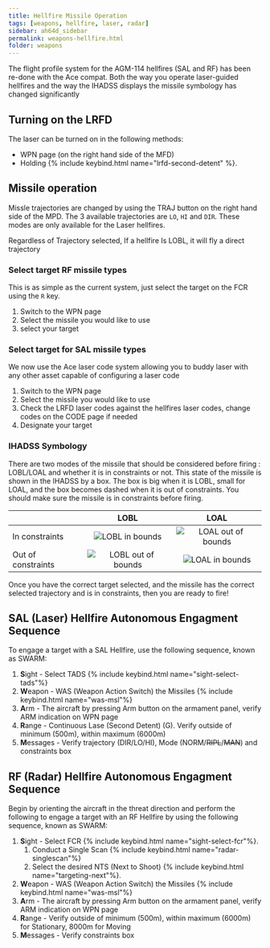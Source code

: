 ```yaml
---
title: Hellfire Missile Operation
tags: [weapons, hellfire, laser, radar]
sidebar: ah64d_sidebar
permalink: weapons-hellfire.html
folder: weapons
---
```

The flight profile system for the AGM-114 hellfires (SAL and RF) has been re-done with the Ace compat. Both the way you operate laser-guided hellfires and the way the IHADSS displays the missile symbology has changed significantly

## Turning on the LRFD

The laser can be turned on in the following methods:

* WPN page (on the right hand side of the MFD)
* Holding {% include keybind.html name="lrfd-second-detent" %}.

## Missile operation

Missle trajectories are changed by using the TRAJ button on the right hand side of the MPD. The 3 available trajectories are `LO`, `HI` and `DIR`. These modes are only available for the Laser hellfires.

Regardless of Trajectory selected, If a hellfire Is LOBL, it will fly a direct trajectory

### Select target RF missile types

This is as simple as the current system, just select the target on the FCR using the `R` key.

1. Switch to the WPN page
2. Select the missile you would like to use
3. select your target

### Select target for SAL missile types

We now use the Ace laser code system allowing you to buddy laser with any other asset capable of configuring a laser code

1. Switch to the WPN page
2. Select the missile you would like to use
3. Check the LRFD laser codes against the hellfires laser codes, change codes on the CODE page if needed
4. Designate your target

### IHADSS Symbology

There are two modes of the missile that should be considered before firing : LOBL/LOAL and whether it is in constraints or not. This state of the missile is shown in the IHADSS by a box. The box is big when it is LOBL, small for LOAL, and the box becomes dashed when it is out of constraints. You should make sure the missile is in constraints before firing.

| | LOBL | LOAL |
| :-- | :-: | :-: |
| In constraints | ![LOBL in bounds](images/tex/hdu/ah64_lobl.png) | ![LOAL out of bounds](images/tex/hdu/f16_rsc_jhmcs_targ.png)
| Out of constraints | ![LOBL out of bounds](images/tex/hdu/ah64_lobl_nolos.png) | ![LOAL in bounds](images/tex/hdu/f16_rsc_jhmcs_targ_nolos.png)

Once you have the correct target selected, and the missile has the correct selected trajectory and is in constraints, then you are ready to fire!

## SAL (Laser) Hellfire Autonomous Engagment Sequence

To engage a target with a SAL Hellfire, use the following sequence, known as SWARM:

1. **S**ight - Select TADS {% include keybind.html name="sight-select-tads"%}
2. **W**eapon - WAS (Weapon Action Switch) the Missiles {% include keybind.html name="was-msl"%}
3. **A**rm - The aircraft by pressing Arm button on the armament panel, verify ARM indication on WPN page
4. **R**ange - Continuous Lase (Second Detent) (G). Verify outside of minimum (500m), within maximum (6000m)
5. **M**essages - Verify trajectory (DIR/LO/HI), Mode (NORM/~~RIPL~~/~~MAN~~) and constraints box

## RF (Radar) Hellfire Autonomous Engagment Sequence

Begin by orienting the aircraft in the threat direction and perform the following to engage a target with an RF Hellfire by using the following sequence, known as SWARM:

1. **S**ight - Select FCR {% include keybind.html name="sight-select-fcr"%}.
    1. Conduct a Single Scan {% include keybind.html name="radar-singlescan"%}
    2. Select the desired NTS (Next to Shoot) {% include keybind.html name="targeting-next"%}.
2. **W**eapon - WAS (Weapon Action Switch) the Missiles {% include keybind.html name="was-msl"%}
3. **A**rm - The aircraft by pressing Arm button on the armament panel, verify ARM indication on WPN page
4. **R**ange - Verify outside of minimum (500m), within maximum (6000m) for Stationary, 8000m for Moving
5. **M**essages - Verify constraints box